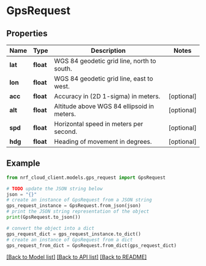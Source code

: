 # GpsRequest


## Properties

Name | Type | Description | Notes
------------ | ------------- | ------------- | -------------
**lat** | **float** | WGS 84 geodetic grid line, north to south. | 
**lon** | **float** | WGS 84 geodetic grid line, east to west. | 
**acc** | **float** | Accuracy in (2D 1-sigma) in meters. | [optional] 
**alt** | **float** | Altitude above WGS 84 ellipsoid in meters. | [optional] 
**spd** | **float** | Horizontal speed in meters per second. | [optional] 
**hdg** | **float** | Heading of movement in degrees. | [optional] 

## Example

```python
from nrf_cloud_client.models.gps_request import GpsRequest

# TODO update the JSON string below
json = "{}"
# create an instance of GpsRequest from a JSON string
gps_request_instance = GpsRequest.from_json(json)
# print the JSON string representation of the object
print(GpsRequest.to_json())

# convert the object into a dict
gps_request_dict = gps_request_instance.to_dict()
# create an instance of GpsRequest from a dict
gps_request_from_dict = GpsRequest.from_dict(gps_request_dict)
```
[[Back to Model list]](../README.md#documentation-for-models) [[Back to API list]](../README.md#documentation-for-api-endpoints) [[Back to README]](../README.md)


